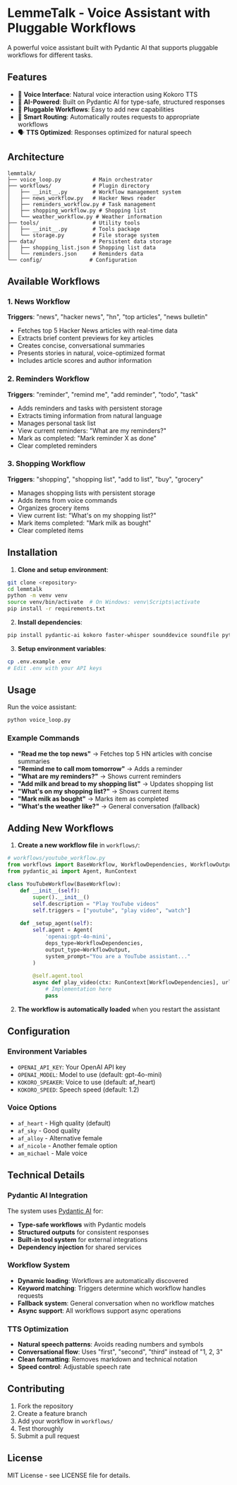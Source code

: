 # LemmeTalk - Voice Assistant with Pluggable Workflows

A powerful voice assistant built with Pydantic AI that supports pluggable workflows for different tasks.

## Features

- 🎤 **Voice Interface**: Natural voice interaction using Kokoro TTS
- 🧠 **AI-Powered**: Built on Pydantic AI for type-safe, structured responses
- 🔌 **Pluggable Workflows**: Easy to add new capabilities
- 🎯 **Smart Routing**: Automatically routes requests to appropriate workflows
- 🗣️ **TTS Optimized**: Responses optimized for natural speech

## Architecture

```
lemmtalk/
├── voice_loop.py          # Main orchestrator
├── workflows/             # Plugin directory
│   ├── __init__.py        # Workflow management system
│   ├── news_workflow.py   # Hacker News reader
│   ├── reminders_workflow.py # Task management
│   ├── shopping_workflow.py # Shopping list
│   └── weather_workflow.py # Weather information
├── tools/                 # Utility tools
│   ├── __init__.py        # Tools package
│   └── storage.py         # File storage system
├── data/                  # Persistent data storage
│   ├── shopping_list.json # Shopping list data
│   └── reminders.json     # Reminders data
└── config/               # Configuration
```

## Available Workflows

### 1. News Workflow
**Triggers**: "news", "hacker news", "hn", "top articles", "news bulletin"
- Fetches top 5 Hacker News articles with real-time data
- Extracts brief content previews for key articles
- Creates concise, conversational summaries
- Presents stories in natural, voice-optimized format
- Includes article scores and author information

### 2. Reminders Workflow
**Triggers**: "reminder", "remind me", "add reminder", "todo", "task"
- Adds reminders and tasks with persistent storage
- Extracts timing information from natural language
- Manages personal task list
- View current reminders: "What are my reminders?"
- Mark as completed: "Mark reminder X as done"
- Clear completed reminders

### 3. Shopping Workflow
**Triggers**: "shopping", "shopping list", "add to list", "buy", "grocery"
- Manages shopping lists with persistent storage
- Adds items from voice commands
- Organizes grocery items
- View current list: "What's on my shopping list?"
- Mark items completed: "Mark milk as bought"
- Clear completed items

## Installation

1. **Clone and setup environment**:
```bash
git clone <repository>
cd lemmtalk
python -m venv venv
source venv/bin/activate  # On Windows: venv\Scripts\activate
pip install -r requirements.txt
```

2. **Install dependencies**:
```bash
pip install pydantic-ai kokoro faster-whisper sounddevice soundfile python-dotenv openai httpx
```

3. **Setup environment variables**:
```bash
cp .env.example .env
# Edit .env with your API keys
```

## Usage

Run the voice assistant:
```bash
python voice_loop.py
```

### Example Commands

- **"Read me the top news"** → Fetches top 5 HN articles with concise summaries
- **"Remind me to call mom tomorrow"** → Adds a reminder
- **"What are my reminders?"** → Shows current reminders
- **"Add milk and bread to my shopping list"** → Updates shopping list
- **"What's on my shopping list?"** → Shows current items
- **"Mark milk as bought"** → Marks item as completed
- **"What's the weather like?"** → General conversation (fallback)

## Adding New Workflows

1. **Create a new workflow file** in `workflows/`:
```python
# workflows/youtube_workflow.py
from workflows import BaseWorkflow, WorkflowDependencies, WorkflowOutput
from pydantic_ai import Agent, RunContext

class YouTubeWorkflow(BaseWorkflow):
    def __init__(self):
        super().__init__()
        self.description = "Play YouTube videos"
        self.triggers = ["youtube", "play video", "watch"]
    
    def _setup_agent(self):
        self.agent = Agent(
            'openai:gpt-4o-mini',
            deps_type=WorkflowDependencies,
            output_type=WorkflowOutput,
            system_prompt="You are a YouTube assistant..."
        )
        
        @self.agent.tool
        async def play_video(ctx: RunContext[WorkflowDependencies], url: str):
            # Implementation here
            pass
```

2. **The workflow is automatically loaded** when you restart the assistant

## Configuration

### Environment Variables

- `OPENAI_API_KEY`: Your OpenAI API key
- `OPENAI_MODEL`: Model to use (default: gpt-4o-mini)
- `KOKORO_SPEAKER`: Voice to use (default: af_heart)
- `KOKORO_SPEED`: Speech speed (default: 1.2)

### Voice Options

- `af_heart` - High quality (default)
- `af_sky` - Good quality
- `af_alloy` - Alternative female
- `af_nicole` - Another female option
- `am_michael` - Male voice

## Technical Details

### Pydantic AI Integration

The system uses [Pydantic AI](https://ai.pydantic.dev) for:
- **Type-safe workflows** with Pydantic models
- **Structured outputs** for consistent responses
- **Built-in tool system** for external integrations
- **Dependency injection** for shared services

### Workflow System

- **Dynamic loading**: Workflows are automatically discovered
- **Keyword matching**: Triggers determine which workflow handles requests
- **Fallback system**: General conversation when no workflow matches
- **Async support**: All workflows support async operations

### TTS Optimization

- **Natural speech patterns**: Avoids reading numbers and symbols
- **Conversational flow**: Uses "first", "second", "third" instead of "1, 2, 3"
- **Clean formatting**: Removes markdown and technical notation
- **Speed control**: Adjustable speech rate

## Contributing

1. Fork the repository
2. Create a feature branch
3. Add your workflow in `workflows/`
4. Test thoroughly
5. Submit a pull request

## License

MIT License - see LICENSE file for details.

